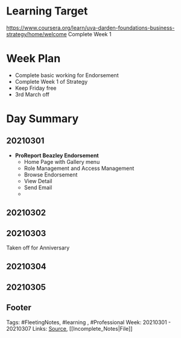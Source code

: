 # Learning Target
https://www.coursera.org/learn/uva-darden-foundations-business-strategy/home/welcome
Complete Week 1 

# Week Plan
- Complete basic working for Endorsement
- Complete Week 1 of Strategy
- Keep Friday free
- 3rd March off

# Day Summary
## 20210301
- **ProReport Beazley Endorsement**
	- Home Page with Gallery menu
	- Role Management and Access Management
	- Browse Endorsement
	- View Detail
	- Send Email
	- 

## 20210302

## 20210303
Taken off for Anniversary

## 20210304

## 20210305

## Footer

Tags: #FleetingNotes, #learning , #Professional
Week: 20210301 - 20210307
Links: 
[Source](template.md), [[Incomplete_Notes|File]]

<!--
Comment - 
-->
<!--stackedit_data:
eyJoaXN0b3J5IjpbNTQ0Njg0MjMwLDc0NDM0MDM4OF19
-->